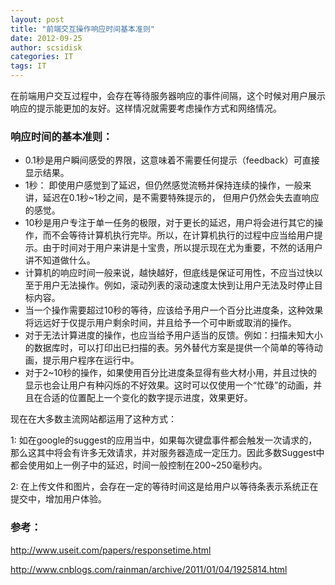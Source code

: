 ```yaml
---
layout: post
title: "前端交互操作响应时间基本准则"
date: 2012-09-25
author: scsidisk
categories: IT
tags: IT
---
```


在前端用户交互过程中，会存在等待服务器响应的事件间隔，这个时候对用户展示响应的提示能更加的友好。这样情况就需要考虑操作方式和网络情况。

### 响应时间的基本准则：

* 0.1秒是用户瞬间感受的界限，这意味着不需要任何提示（feedback）可直接显示结果。
* 1秒： 即使用户感觉到了延迟，但仍然感觉流畅并保持连续的操作，一般来讲，延迟在0.1秒~1秒之间，是不需要特殊提示的， 但用户仍然会失去直响应的感觉。
* 10秒是用户专注于单一任务的极限，对于更长的延迟，用户将会进行其它的操作，而不会等待计算机执行完毕。所以，在计算机执行的过程中应当给用户提示。由于时间对于用户来讲是十宝贵，所以提示现在尤为重要，不然的话用户讲不知道做什么。
* 计算机的响应时间一般来说，越快越好，但底线是保证可用性，不应当过快以至于用户无法操作。例如，滚动列表的滚动速度太快到让用户无法及时停止目标内容。
* 当一个操作需要超过10秒的等待，应该给予用户一个百分比进度条，这种效果将远远好于仅提示用户剩余时间，并且给予一个可中断或取消的操作。
* 对于无法计算进度的操作，也应当给予用户适当的反馈。例如：扫描未知大小的数据库时，可以打印出已扫描的表。另外替代方案是提供一个简单的等待动画，提示用户程序在运行中。
* 对于2~10秒的操作，如果使用百分比进度条显得有些大材小用，并且过快的显示也会让用户有种闪烁的不好效果。这时可以仅使用一个“忙碌”的动画，并且在合适的位置配上一个变化的数字提示进度，效果更好。

现在在大多数主流网站都运用了这种方式：

1: 如在google的suggest的应用当中，如果每次键盘事件都会触发一次请求的，那么这其中将会有许多无效请求，并对服务器造成一定压力。因此多数Suggest中都会使用如上一例子中的延迟，时间一般控制在200~250毫秒内。

2: 在上传文件和图片，会存在一定的等待时间这是给用户以等待条表示系统正在提交中，增加用户体验。

### 参考：

http://www.useit.com/papers/responsetime.html

http://www.cnblogs.com/rainman/archive/2011/01/04/1925814.html